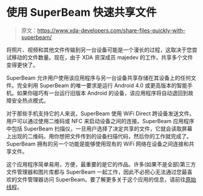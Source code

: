 # 使用 SuperBeam 快速共享文件

> 原文：<https://www.xda-developers.com/share-files-quickly-with-superbeam/>

将照片、视频和其他文件传输到另一台设备可能是一个漫长的过程，这取决于您尝试移动的文件数量。现在，由于 XDA 资深成员 majedev 的工作，共享多个文件变得更快了。

SuperBeam 允许用户使用该应用程序与另一台设备共享存储在其设备上的任何文件。完全利用 SuperBeam 的唯一要求是运行 Android 4.0 或更高版本的智能手机。如果你碰巧有一台运行旧版本 Android 的设备，该应用程序将自动退回到故障安全热点模式。

对于那些手机支持它的人来说，SuperBeam 使用 WiFi Direct 跨设备发送文件。用户可以通过使用二维码或 NFC 来启动设备之间的连接。SuperBeam 应用程序中包括 SuperBeam 扫描仪，一旦用户选择了决定共享的文件，它就会读取屏幕上出现的二维码。用你想把文件传到的设备扫描代码，然后你的工作就完成了。SuperBeam 拥有的另一个功能是能够使用现有的 WiFi 网络在设备之间连接和共享文件。

这个应用程序简单易用，方便，最重要的是它的作品。许多(如果不是全部)第三方文件管理器和图片库都与 SuperBeam 一起工作，因此不必担心无法通过您最喜欢的文件管理器访问 SuperBeam。要了解更多关于这个应用的信息，请前往[原始线程](http://forum.xda-developers.com/showthread.php?t=2177133)。